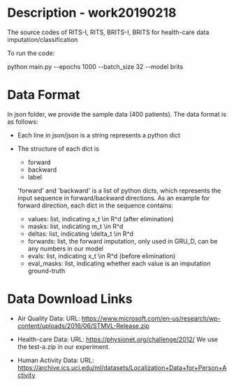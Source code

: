 # Description - work20190218
The source codes of RITS-I, RITS, BRITS-I, BRITS for health-care data imputation/classification

To run the code:

python main.py --epochs 1000 --batch_size 32 --model brits

# Data Format
In json folder, we provide the sample data (400 patients).
The data format is as follows:

* Each line in json/json is a string represents a python dict
* The structure of each dict is
    * forward
    * backward
    * label

    'forward' and 'backward' is a list of python dicts, which represents the input sequence in forward/backward directions. As an example for forward direction, each dict in the sequence contains:
    * values: list, indicating x_t \in R^d (after elimination)
    * masks: list, indicating m_t \in R^d
    * deltas: list, indicating \delta_t \in R^d
    * forwards: list, the forward imputation, only used in GRU_D, can be any numbers in our model
    * evals: list, indicating x_t \in R^d (before elimination)
    * eval_masks: list, indicating whether each value is an imputation ground-truth

# Data Download Links

* Air Quality Data:
URL: https://www.microsoft.com/en-us/research/wp-content/uploads/2016/06/STMVL-Release.zip

* Health-care Data:
URL: https://physionet.org/challenge/2012/
We use the test-a.zip in our experiment.

* Human Activity Data:
URL: https://archive.ics.uci.edu/ml/datasets/Localization+Data+for+Person+Activity
